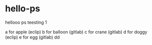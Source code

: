 # hello-ps
hellooo ps teesting 1

a for apple (eclip)
b for balloon (gitlab)
c for crane (gitlab)
d for doggy (eclip)
e for egg (gitlab) dd
